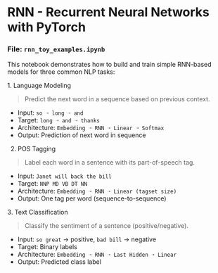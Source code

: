 # RNN - Recurrent Neural Networks with PyTorch 
### File: `rnn_toy_examples.ipynb`
This notebook demonstrates how to build and train simple RNN-based models for three common NLP tasks:

1️. Language Modeling
> Predict the next word in a sequence based on previous context.

- Input: `so ➝ long ➝ and`
- Target: `long ➝ and ➝ thanks`
- Architecture: `Embedding ➝ RNN ➝ Linear ➝ Softmax`
- Output: Prediction of next word in sequence

2. POS Tagging
> Label each word in a sentence with its part-of-speech tag.

- Input: `Janet will back the bill`
- Target: `NNP MD VB DT NN`
- Architecture: `Embedding ➝ RNN ➝ Linear (tagset size)`
- Output: One tag per word (sequence-to-sequence)

3️. Text Classification
> Classify the sentiment of a sentence (positive/negative).

- Input: `so great` → positive, `bad bill` → negative
- Target: Binary labels
- Architecture: `Embedding ➝ RNN ➝ Last Hidden ➝ Linear`
- Output: Predicted class label
